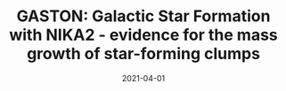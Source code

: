 ---
title: "GASTON: Galactic Star Formation with NIKA2 - evidence for the mass growth of star-forming clumps"
collection: "co_papers"
permalink: /publications/2021MNRAS.502.4576R
date: 2021-04-01
venue: "Monthly Notices of the Royal Astronomical Society"
citation: "Rigby, A. J., Peretto, N., Adam, R., et al. (2021), Monthly Notices of the Royal Astronomical Society, 502, 4576."
---
